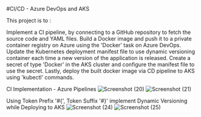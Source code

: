#CI/CD - Azure DevOps and AKS

This project is to :

Implement a CI pipeline, by connecting to a GitHub repository to fetch the source code and YAML files. Build a Docker image and push it to a private container registry on Azure using the 'Docker' task on Azure DevOps. Update the Kubernetes deployment manifest file to use dynamic versioning container each time a new version of the application is released. Create a secret of type 'Docker' in the AKS cluster and configure the manifest file to use the secret. Lastly, deploy the built docker image via CD pipeline to AKS using 'kubectl' commands.

CI Implementation - Azure Pipelines
![Screenshot (20)](https://user-images.githubusercontent.com/59297711/111836464-b6696b00-88cc-11eb-903e-3996c53ea920.png)
![Screenshot (21)](https://user-images.githubusercontent.com/59297711/111836479-bc5f4c00-88cc-11eb-8bee-7cc1138a5ed4.png)

Using Token Prefix '#{', Token Suffix '#}' implement Dynamic Versioning while Deploying to AKS
![Screenshot (24)](https://user-images.githubusercontent.com/59297711/111840463-cedc8400-88d2-11eb-8dbb-47f2fa8f6160.png)
![Screenshot (25)](https://user-images.githubusercontent.com/59297711/111840476-d1d77480-88d2-11eb-8d05-6a841b4a8d62.png)




